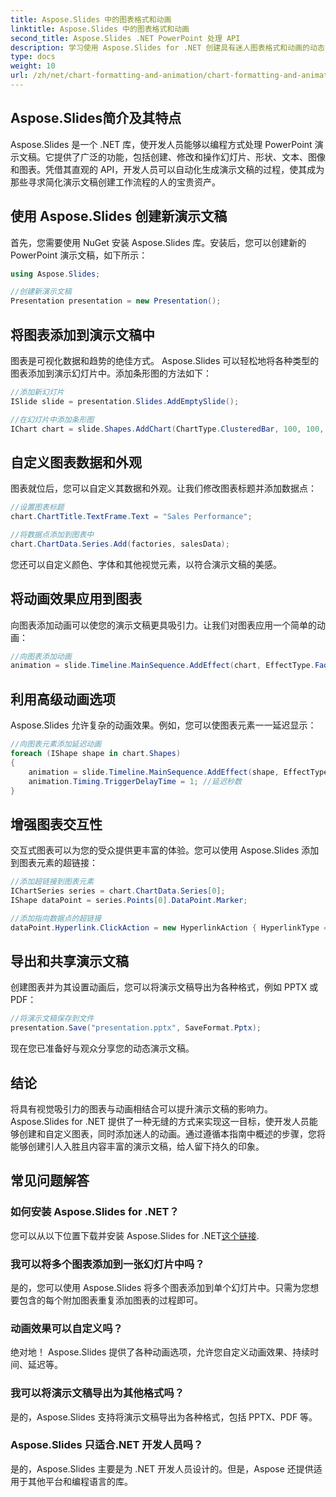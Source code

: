 ```yaml
---
title: Aspose.Slides 中的图表格式和动画
linktitle: Aspose.Slides 中的图表格式和动画
second_title: Aspose.Slides .NET PowerPoint 处理 API
description: 学习使用 Aspose.Slides for .NET 创建具有迷人图表格式和动画的动态演示文稿。
type: docs
weight: 10
url: /zh/net/chart-formatting-and-animation/chart-formatting-and-animation/
---
```


## Aspose.Slides简介及其特点

Aspose.Slides 是一个 .NET 库，使开发人员能够以编程方式处理 PowerPoint 演示文稿。它提供了广泛的功能，包括创建、修改和操作幻灯片、形状、文本、图像和图表。凭借其直观的 API，开发人员可以自动化生成演示文稿的过程，使其成为那些寻求简化演示文稿创建工作流程的人的宝贵资产。

## 使用 Aspose.Slides 创建新演示文稿

首先，您需要使用 NuGet 安装 Aspose.Slides 库。安装后，您可以创建新的 PowerPoint 演示文稿，如下所示：

```csharp
using Aspose.Slides;

//创建新演示文稿
Presentation presentation = new Presentation();
```

## 将图表添加到演示文稿中

图表是可视化数据和趋势的绝佳方式。 Aspose.Slides 可以轻松地将各种类型的图表添加到演示幻灯片中。添加条形图的方法如下：

```csharp
//添加新幻灯片
ISlide slide = presentation.Slides.AddEmptySlide();

//在幻灯片中添加条形图
IChart chart = slide.Shapes.AddChart(ChartType.ClusteredBar, 100, 100, 500, 300);
```

## 自定义图表数据和外观

图表就位后，您可以自定义其数据和外观。让我们修改图表标题并添加数据点：

```csharp
//设置图表标题
chart.ChartTitle.TextFrame.Text = "Sales Performance";

//将数据点添加到图表中
chart.ChartData.Series.Add(factories, salesData);
```

您还可以自定义颜色、字体和其他视觉元素，以符合演示文稿的美感。

## 将动画效果应用到图表

向图表添加动画可以使您的演示文稿更具吸引力。让我们对图表应用一个简单的动画：

```csharp
//向图表添加动画
animation = slide.Timeline.MainSequence.AddEffect(chart, EffectType.Fade);
```

## 利用高级动画选项

Aspose.Slides 允许复杂的动画效果。例如，您可以使图表元素一一延迟显示：

```csharp
//向图表元素添加延迟动画
foreach (IShape shape in chart.Shapes)
{
    animation = slide.Timeline.MainSequence.AddEffect(shape, EffectType.Appear);
    animation.Timing.TriggerDelayTime = 1; //延迟秒数
}
```

## 增强图表交互性

交互式图表可以为您的受众提供更丰富的体验。您可以使用 Aspose.Slides 添加到图表元素的超链接：

```csharp
//添加超链接到图表元素
IChartSeries series = chart.ChartData.Series[0];
IShape dataPoint = series.Points[0].DataPoint.Marker;

//添加指向数据点的超链接
dataPoint.Hyperlink.ClickAction = new HyperlinkAction { HyperlinkType = HyperlinkType.Url, Url = "https://example.com" };
```

## 导出和共享演示文稿

创建图表并为其设置动画后，您可以将演示文稿导出为各种格式，例如 PPTX 或 PDF：

```csharp
//将演示文稿保存到文件
presentation.Save("presentation.pptx", SaveFormat.Pptx);
```

现在您已准备好与观众分享您的动态演示文稿。

## 结论

将具有视觉吸引力的图表与动画相结合可以提升演示文稿的影响力。 Aspose.Slides for .NET 提供了一种无缝的方式来实现这一目标，使开发人员能够创建和自定义图表，同时添加迷人的动画。通过遵循本指南中概述的步骤，您将能够创建引人入胜且内容丰富的演示文稿，给人留下持久的印象。

## 常见问题解答

### 如何安装 Aspose.Slides for .NET？

您可以从以下位置下载并安装 Aspose.Slides for .NET[这个链接](https://releases.aspose.com/slides/net/).

### 我可以将多个图表添加到一张幻灯片中吗？

是的，您可以使用 Aspose.Slides 将多个图表添加到单个幻灯片中。只需为您想要包含的每个附加图表重复添加图表的过程即可。

### 动画效果可以自定义吗？

绝对地！ Aspose.Slides 提供了各种动画选项，允许您自定义动画效果、持续时间、延迟等。

### 我可以将演示文稿导出为其他格式吗？

是的，Aspose.Slides 支持将演示文稿导出为各种格式，包括 PPTX、PDF 等。

### Aspose.Slides 只适合.NET 开发人员吗？

是的，Aspose.Slides 主要是为 .NET 开发人员设计的。但是，Aspose 还提供适用于其他平台和编程语言的库。